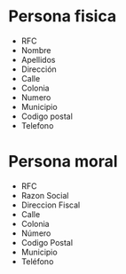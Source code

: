 # Persona fisica
- RFC
- Nombre
- Apellidos
- Dirección
- Calle
- Colonia
- Numero
- Municipio
- Codigo postal
- Telefono

# Persona moral
- RFC 
- Razon Social
- Direccion Fiscal
- Calle
- Colonia
- Número
- Codigo Postal
- Municipio 
- Teléfono